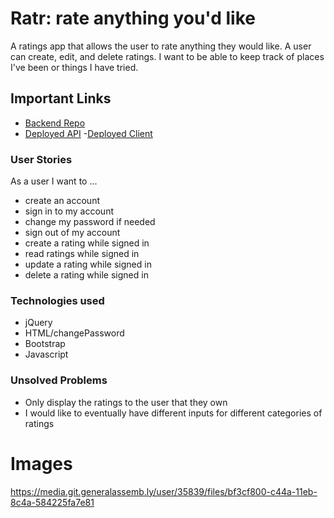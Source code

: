 # Ratr: rate anything you'd like

A ratings app that allows the user to rate anything they would like. A user can create, edit, and delete ratings.  I want to be able to keep track of places I've been or things I have tried.

## Important Links
- [Backend Repo](https://github.com/Greggoldman11/ratings-app-backend)
- [Deployed API](https://ratr-app.herokuapp.com/)
-[Deployed Client](https://greggoldman11.github.io/ratings-app-frontend/)

### User Stories
As a user I want to ...
  - create an account
  - sign in to my account
  - change my password if needed
  - sign out of my account
  - create a rating while signed in
  - read ratings while signed in
  - update a rating while signed in
  - delete a rating while signed in

### Technologies used
- jQuery
- HTML/changePassword
- Bootstrap
- Javascript

### Unsolved Problems
- Only display the ratings to the user that they own
- I would like to eventually have different inputs for different categories of ratings

# Images
https://media.git.generalassemb.ly/user/35839/files/bf3cf800-c44a-11eb-8c4a-584225fa7e81
